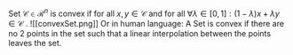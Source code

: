 Set $\mathcal{C} \in \mathcal{R}^n$ is convex if for all $x,y\in\mathcal{C}$ and for all $\forall\lambda \in[0,1]: (1-\lambda)x+\lambda y \in \mathcal{C}$ .
![[convexSet.png]]
Or in human language: A Set is convex if there are no 2 points in the set such that a linear interpolation between the points leaves the set.